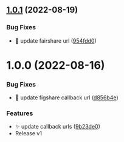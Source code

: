 ## [1.0.1](https://github.com/fairdataihub/FAIRshare-Auth/compare/v1.0.0...v1.0.1) (2022-08-19)


### Bug Fixes

* 🐛 update fairshare url ([954fdd0](https://github.com/fairdataihub/FAIRshare-Auth/commit/954fdd073b78ccf4663c31a80f03277a44f4e79e))

# 1.0.0 (2022-08-16)

### Bug Fixes

- 🐛 update figshare callback url ([d856b4e](https://github.com/fairdataihub/FAIRshare-Auth/commit/d856b4edac3789f899bc6c9ef8028446fc317bcb))

### Features

- ✨ update callback urls ([9b23de0](https://github.com/fairdataihub/FAIRshare-Auth/commit/9b23de0eff6c11a54bf67a2d64aca1d75f69ae2e))
- Release v1

